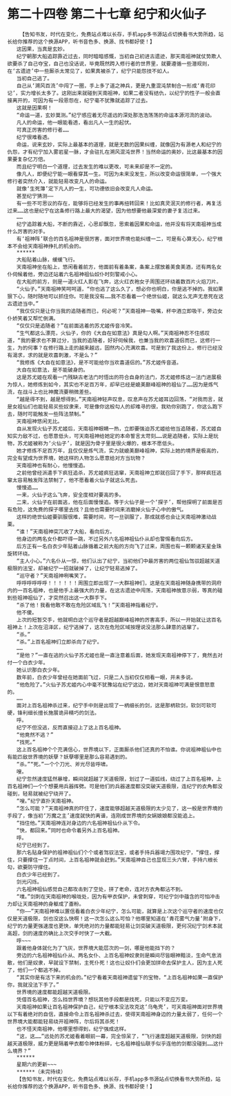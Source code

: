 # 第二十四卷 第二十七章 纪宁和火仙子
        【告知书友，时代在变化，免费站点难以长存，手机app多书源站点切换看书大势所趋，站长给你推荐的这个换源APP，听书音色多、换源、找书都好使！】
       这因果，当真是玄妙。
       纪宁朝那大船追踪靠近过去，同时暗暗感慨，当初自己初进古遗迹，那天南祖神就仗势欺人欲要杀了自己夺宝，自己也没话说，毕竟既然跨入修行者的世界里，就要遵循一些潜规则，在‘古遗迹’中一些厮杀太常见了，如果真被杀了，纪宁只能怨技不如人。
       当初自己逃了。
       自己从‘溯风百流’中闯了一圈，手上多了道之神兵，更是九重混沌禁制合一形成‘青花印记’，实力增长太多了。这刚出来就碰到天南祖神，如果二者没有结仇，以纪宁的性子一般会直接离开的，可因为有一段恩怨在，纪宁毫不犹豫就追踪了过去。
       这就是因果啊！
       “命运一道，玄妙莫测。”纪宁感应着无尽遥远的深处那浩浩荡荡的命运本源河流的波动。
       凡人的命运，他一眼能看透，看出凡人一生的起伏。
       可真正厉害的修行者……
       纪宁很难看透。
       命运，说来玄妙，实际上最基本的道理，就是无数的因果纠缠，就像因为有源老人和纪宁的仇怨，才有纪宁加入雾岩星一脉，才会驻扎在溯风混沌世界！当然命运的奥妙，比这最基本的因果要复杂亿万倍。
       而且纪宁明白一个道理，过去发生的难以更改，可未来却是不一定的。
       像凡人，即便纪宁能一眼看穿其一生。可因为未来没发生，所以改变命运很简单，一个强大修行者突然介入，就能轻易改变凡人的命运。
       就像‘生死簿’定下凡人的一生，可功德依旧会改变凡人命运。
       甚至纪宁猜测——
       有一些不可思议的存在，能够将已经发生的事再扭转回来！比如真灵泯灭的修行者，再复活过来……这也是纪宁在这条修行路上最大的渴望，因为他想要他最深爱的妻子复活过来。
       ……
       纪宁追踪着大船，不断的靠近，心思却飘忽，思索着因果和命运，他并没有将天南祖神当成什么厉害的对手。
       有‘祖神阵’联合的百名祖神是很厉害，面对世界境也能纠缠一二，可是有心算无心，纪宁根本不会给天南祖神挣扎的机会的。
       ******
       大船贴着山脉，缓缓飞行。
       天南祖神坐在船上，悠闲看着前方，他面前有着条案，条案上摆放着美食美酒，还有两名女仆伺候着他，旁边还站着六名祖神祖仙奴仆时刻警戒小心。
       在大船的前方，则是一道火红人影在飞奔，这火红衣袍女子周围还环绕着数百片火焰刀片。
       “火仙子。”天南祖神笑呵呵道，“你也逃了这么久了，想必你也明白，你是逃不掉的。我如果狠下心，随时随地可以抓住你。可是我没有……我不忍看着一个绝世仙姬，就这么无声无息死在这古遗迹当中。”
       “我仅仅只是让你当我的追随者而已，何必呢？”天南祖神一吸嘴，杯中酒立即吸干，旁边女仆娇笑着又帮忙倒满。
       “仅仅只是追随者？”在前面逃着的苏尤姬传音冷笑。
       “生气都这么漂亮，火仙子，你的《大自在如意法》真是勾人啊。”天南祖神忍不住感叹道，“我的要求也不算过分，当我的追随者，好好伺候我，也兼当我的欢喜道侣而已，这修行一生，为的何事？在修行路上走的越来越远，固然内心充满欢喜。可是到了我这份上，修行已经没有渴求，求的就是欢喜刺激，不是么？”
       “我修炼《大自在如意法》，是不可能给你当欢喜道侣的。”苏尤姬传音道。
       大自在如意法，是不能破身的。
       这是苏尤姬在观看一门残缺古老法门时悟出的符合自身的法门，苏尤姬修炼这一法门进展极为惊人，她修炼到如今，其实也不足百万年，却早已经是媲美巅峰祖神的祖仙了……因为是炼气流，在战斗上也比神魔流要稍微差些。
       “越是得不到，越是想得到。”天南祖神轻声叹息，叹息声在苏尤姬耳边回荡，“对我而言，就是女祖仙们也能轻易买些奴隶来，可是像你这般勾人的却难寻的很，我劝你别跑了，你这么跑下去，随时可能触发一些阵法禁制。”
       天南祖神悠闲无比。
       自从发现火仙子苏尤姬后，天南祖神眼睛一热，立即要强迫苏尤姬给他当追随者，苏尤姬自知实力敌不过，也愿意低头，可天南祖神给她定的本命誓言太苛刻……说是追随者，实际上是玩物，苏尤姬被称为‘火仙子’，就是因为骨子里是很火爆的，根本不愿低头。
       她才修炼不足百万年，且仅仅是炼气流，实力就媲美巅峰祖神，实际上她的境界是极高的，完全有望成为世界境，她这样的人物怎么愿意给对方当玩物？
       天南祖神也有耐心，他慢慢追。
       之前他曾经派遣手下疯狂追杀，苏尤姬疯狂逃窜，天南祖神立即就召回了手下，那样疯狂逃窜太容易触发阵法禁制了，他不愿看着火仙子就这么死去。
       慢慢追……
       一来，火仙子这么飞奔，安全度相对要高的多。
       二来，火仙子在前面逃，他在后面慢慢追。等于火仙子是一个‘探子’，帮他探明了前面是否有危险，这免费的探子哪里去找？且他也需要时间来消磨掉火仙子心中的傲气。
       这样的绝世仙姬要驯服很难，需要时间，可一旦驯服了，那成就感也会让天南祖神激动战栗。
       “谁！”天南祖神突兀收了大船，看向后方。
       他身边的两名女仆都吓得一跳，不过另外六名祖神祖仙仆从却也警惕看向后方。
       后方正有一名白衣少年贴着山脉循着之前大船的方向飞了过来，周围也有一颗颗诸天星金珠旋转环绕。
       “主人小心。”六名仆从一惊，他们认出了纪宁，当初他们中最厉害的两位祖仙驾驭超越天道极限的法宝，却被纪宁一招就破掉了，让纪宁轻易逃掉了。
       “巡守者？”天南祖神咧嘴笑了。
       呼呼呼呼呼呼！！！！！！周围立即出现了一大群祖神们，这是在天南祖神随身携带的洞府内的一百名祖神，也是他手上最强大的力量，在这古遗迹中闯荡，天南祖神故意示弱，等真的碰到些祖神祖仙了，才突然召出这一大群手下。
       “杀了他！我看他敢不敢在危险区域乱飞！”天南祖神指着纪宁。
       他不傻。
       上次的短暂交手，他就明白这个巡守者是超越巅峰祖神的厉害高手，所以一开始就让这百名祖神上！上次在沼泽区，纪宁逃掉了，这次在危险区域按理说没法那么肆意的逃窜了。
       “杀。”
       “杀。”上百名祖神们立即杀向了纪宁。
       ……
       “是他？”一直在逃的火仙子苏尤姬也是一直注意着后面，她发现天南祖神停下了，竟然去对付一个白衣少年。
       她认识那白衣少年。
       数年前，白衣少年曾经在她面前飞过，只是二人当初仅仅相看一眼，并未多说。
       “他危险了。”火仙子苏尤姬内心中毫不犹豫站在纪宁这边，她对天南祖神可满是恨意怒意的。
       ……
       面对上百名祖神杀过来，纪宁手中则是出现了一柄细长的剑，这是那柄软剑，软剑可软可硬，锋利细长擅长施展诡异精巧的剑法。
       呼。
       纪宁不但没逃，反而直接迎上了这上百名祖神。
       “他竟然不逃？”
       “找死。”
       这上百名祖神个个充满信心，世界境以下，正面厮杀他们还真的不怕谁。你说祖神祖仙中也有能匹敌世界境的妖孽？妖孽哪里是那么容易遇到的。
       “杀。”“死。”一个个刀光、斧光尽皆呼啸。
       嗖。
       纪宁忽然速度猛然暴增，瞬间就超越了天道极限，划过了一道弧线，绕过了上百名祖神，上百名祖神们一个个想要用兵器挥劈。可是他们的兵器速度都没突破天道极限，连纪宁的衣角都没碰到，轻易就被纪宁绕开了。
       “嗖。”纪宁直扑天南祖神。
       “怎么可能？”天南祖神真的吓住了，速度能够超越天道极限的太少见了，这一般是世界境的手段了，像当初‘万魔之主’速度就快的离谱，连刚成世界境的女娲娘娘都没能追上。
       “挡住他。”天南祖神连对身边的六名祖神祖仙仆从下令。
       “快，都回来。”同时也命令着另外上百名祖神。
       呼。
       纪宁已经到了。
       那六名贴身保护的祖神祖仙们个个或者驾驭法宝，或者手持兵器竭力围攻纪宁，“撑住，撑住，只要撑住一丁点时间，上百名祖神就会赶到。”天南祖神自己也显现三头六臂，手持六根长勾，欲要防守撑住。
       白衣少年已经到了。
       剑光闪烁。
       六名祖神祖仙感觉自己都攻击到了空处，拼了老命，连对方衣角都沾不到。
       “噗。”剑刺在天南祖神的喉咙处，因为有甲衣保护，未曾刺穿，可纪宁剑中蕴含的可怕冲击力却让天南祖神的身躯成了齑粉。
       “你——”天南祖神难以置信看着白衣少年纪宁，怎么可能，就算是上次这个巡守者的速度也仅仅是天道极限，剑也没这么快啊！这一次怎么这么可怕？他哪里知道在‘青花雾气力量’附身下，纪宁的力量更强速度也更快，单凭绝对的力量都能轻易让剑突破天道极限，更何况纪宁剑术本就高超，剑的速度的确比上次交手时快了一大截。
       呼~~~
       跟着他身体就化为了飞灰，世界境大能层次的一剑，哪是他能挡下的？
       旁边的六名祖神祖仙仆从、两名女仆、上百名祖神奴隶则是瞬间尽皆眼神黯淡，生命气息消散，他们是奴隶，早就设下禁制，主死仆死！这也让奴仆们会更加拼命去保护主人，因为主人死了，他们一个都逃不掉。
       “其实你是有活下来的机会的。”纪宁看着天南祖神遗留下的宝物，“上百名祖神如果一直保护你，我就没法下手了。”
       世界境的速度都能超越天道极限。
       凭借百名祖神，怎么挡世界境？想玩其他手段都是找死，只能以不变应万变。
       天南祖神如果让百名祖神保护自己，纪宁根本没法攻克这‘乌龟壳’，可天南祖神面对世界境以下有着绝对的自信，直接命令上百名祖神杀过去，使得天南祖神身边的力量太弱了，任何一个世界境大能都能轻易绕开祖神阵，尔后将其杀死！
       也不怪天南祖神，他哪里想得到，纪宁强成这样。
       “这，这……”远处的苏尤姬看着眼前一幕，完全惊呆了，“飞行速度超越天道极限，剑快的超越天道极限，威力更是隔着甲衣都令神体粉碎，七名祖神祖仙联手似乎连他的剑都没碰到……这什么境界？”
       ******
       星期六的更新~~~
       ******（未完待续）
       【告知书友，时代在变化，免费站点难以长存，手机app多书源站点切换看书大势所趋，站长给你推荐的这个换源APP，听书音色多、换源、找书都好使！】